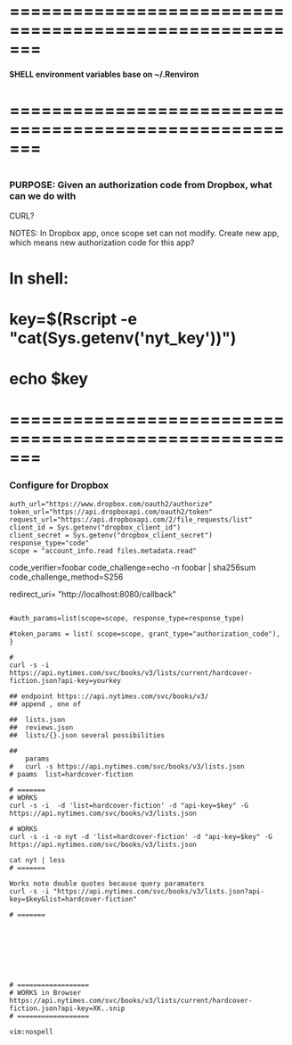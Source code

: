 # =======================================================
####    SHELL environment variables base on ~/.Renviron
# =======================================================
#
###		PURPOSE:	Given an authorization code from Dropbox, what can we do with
CURL?

NOTES:	In Dropbox app, once scope set can not modify.  Create new app, which
means new authorization code for this app?
# In shell:
#       key=$(Rscript -e "cat(Sys.getenv('nyt_key'))") 
#       echo $key
# =======================================================


###	Configure for Dropbox
```
auth_url="https://www.dropbox.com/oauth2/authorize"
token_url="https://api.dropboxapi.com/oauth2/token"
request_url="https://api.dropboxapi.com/2/file_requests/list"
client_id = Sys.getenv("dropbox_client_id")
client_secret = Sys.getenv("dropbox_client_secret")
response_type="code"
scope = "account_info.read files.metadata.read"
```


code_verifier=foobar 
code_challenge=echo -n foobar | sha256sum
code_challenge_method=S256

redirect_uri=	"http://localhost:8080/callback"
```

#auth_params=list(scope=scope, response_type=response_type) 

#token_params = list( scope=scope, grant_type="authorization_code"),
}

#
curl -s -i https://api.nytimes.com/svc/books/v3/lists/current/hardcover-fiction.json?api-key=yourkey

## endpoint https:://api.nytimes.com/svc/books/v3/
## append , one of 

##  lists.json
##  reviews.json
##  lists/{}.json several possibilities

##  
    params
#   curl -s https://api.nytimes.com/svc/books/v3/lists.json
# paams  list=hardcover-fiction

# =======
# WORKS
curl -s -i  -d 'list=hardcover-fiction' -d "api-key=$key" -G https://api.nytimes.com/svc/books/v3/lists.json

# WORKS
curl -s -i -o nyt -d 'list=hardcover-fiction' -d "api-key=$key" -G https://api.nytimes.com/svc/books/v3/lists.json

cat nyt | less
# =======

Works note double quotes because query paramaters
curl -s -i "https://api.nytimes.com/svc/books/v3/lists.json?api-key=$key&list=hardcover-fiction"

# =======








# ==================
# WORKS in Browser
https://api.nytimes.com/svc/books/v3/lists/current/hardcover-fiction.json?api-key=XK..snip
# ==================

vim:nospell
